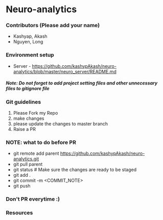 # Neuro-analytics

### Contributors (Please add your name)
* Kashyap, Akash
* Nguyen, Long

### Environment setup
* Server - https://github.com/kashypAkash/neuro-analytics/blob/master/neuro_server/README.md

##### Note: Do not forget to add project setting files and other unnecessary files to gitignore file                    

### Git guidelines
1. Please Fork my Repo
2. make changes 
3. please update the changes to master branch
4. Raise a PR

### NOTE: what to do before PR
 - git remote add parent https://github.com/kashypAkash/neuro-analytics.git
 - git pull parent
 - git status  # Make sure the changes are ready to be staged
 - git add .
 - git commit -m <COMMIT_NOTE>
 - git push
 
### Don't PR everytime :)

### Resources

